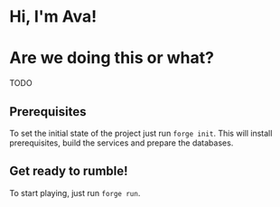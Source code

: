 # Hi, I'm Ava!

# Are we doing this or what?
TODO

## Prerequisites
To set the initial state of the project just run `forge init`. This will install prerequisites, build the services and prepare the databases.

## Get ready to rumble!
To start playing, just run `forge run`.
